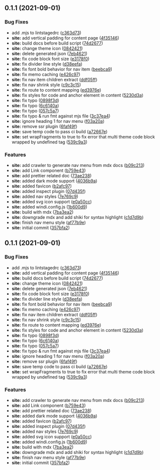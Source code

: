 ## 0.1.1 (2021-09-01)


### Bug Fixes

* add .mjs to lintstagedrc ([c363d73](https://github.com/Ti-FE/web-infra/commit/c363d73e56d5e6fdb523255919f5c61d10c0711e))
* **site:** add vertical padding for content page ([4f35146](https://github.com/Ti-FE/web-infra/commit/4f35146c3038ed32dcece1ca1e3e9c62cb7e6467))
* **site:** build docs before build script ([74d2677](https://github.com/Ti-FE/web-infra/commit/74d26773a21c4e324ee16a269395b2b82123b5ce))
* **site:** change theme icon ([0842421](https://github.com/Ti-FE/web-infra/commit/0842421482f9a9358a33a303869a9ce909d20229))
* **site:** delete generated json ([7eb4621](https://github.com/Ti-FE/web-infra/commit/7eb4621d5f9f20dc8c9aef396199a4a32dcf7db1))
* **site:** fix code block font size ([e3178f0](https://github.com/Ti-FE/web-infra/commit/e3178f05e73292ddefee96f739dddc27ac3c183c))
* **site:** fix divider line style ([d38eefa](https://github.com/Ti-FE/web-infra/commit/d38eefa4599deb417984cce2711cee13c967cdc6))
* **site:** fix font bold behavior for nav item ([beebca9](https://github.com/Ti-FE/web-infra/commit/beebca977f0fa6ff1c4b4688deb5249a6b4efbcc))
* **site:** fix memo caching ([e426c97](https://github.com/Ti-FE/web-infra/commit/e426c97c39d77692961e0b4d2f76c0fe0797d538))
* **site:** fix nav item children extract ([ddf05ff](https://github.com/Ti-FE/web-infra/commit/ddf05ff3a8d003b5fce778bc1c44052ee3798a09))
* **site:** fix nav shrink style ([c9c3c15](https://github.com/Ti-FE/web-infra/commit/c9c3c1504ee9babab243d6f709fe3d41d95338c9))
* **site:** fix route to content mapping ([ed3976e](https://github.com/Ti-FE/web-infra/commit/ed3976e8bcc238a8e40062823f550208d060c95b))
* **site:** fix styles for code and anchor element in content ([5230d3a](https://github.com/Ti-FE/web-infra/commit/5230d3a9f626bf5da871e224a5c77ecb592bdc33))
* **site:** fix typo ([0898f3d](https://github.com/Ti-FE/web-infra/commit/0898f3d9f04f1c40c0a85f85147339acaac2f257))
* **site:** fix typo ([6c6140a](https://github.com/Ti-FE/web-infra/commit/6c6140aaaaf04dd2fdcdc6eface98fcec660b2b1))
* **site:** fix typo ([057c5a7](https://github.com/Ti-FE/web-infra/commit/057c5a7d9c2b6156c4659f5dc29b7cf7fd3fec9f))
* **site:** fix typo & run fmt against mjs file ([3c37ea4](https://github.com/Ti-FE/web-infra/commit/3c37ea44569488546c0d3f1009a40f780337aa55))
* **site:** ignore heading 1 for nav menu ([f03a20a](https://github.com/Ti-FE/web-infra/commit/f03a20afe47c570fbabaf08677cc8407eae74577))
* **site:** remove ssr plugin ([6faf49f](https://github.com/Ti-FE/web-infra/commit/6faf49fbe16b90b2c142fea16c2ed6e92cc730b3))
* **site:** save temp code to pass ci build ([a72667e](https://github.com/Ti-FE/web-infra/commit/a72667e6d1f962d76dcd291bceaf4e549caa52e9))
* **site:** set wrapFragments to true to fix error that multi theme code block wrapped by undefined tag ([539c9a3](https://github.com/Ti-FE/web-infra/commit/539c9a3c4355caeb40a5bcab6e6c1215d15f21eb))


### Features

* **site:** add crawler to generate nav menu from mdx docs ([b09c213](https://github.com/Ti-FE/web-infra/commit/b09c213afe033942db29016e935eff4ee448ce1f))
* **site:** add Link component ([b759e43](https://github.com/Ti-FE/web-infra/commit/b759e43b4dd5af46932f8137ce2cbe4550fa626c))
* **site:** add prettier related doc ([73ae238](https://github.com/Ti-FE/web-infra/commit/73ae2388d71170d0712a5cb2c9781aeaa236dfaf))
* **site:** added dark mode support ([4036b9a](https://github.com/Ti-FE/web-infra/commit/4036b9a882aec82e524e9c568c4d711ff823f9cf))
* **site:** added favicon ([b2afc97](https://github.com/Ti-FE/web-infra/commit/b2afc97e4639aec26218528609d0b03c700f4d1b))
* **site:** added inspect plugin ([07d435f](https://github.com/Ti-FE/web-infra/commit/07d435fdfb02b2481cd8ac4d33ddcab97b47b0de))
* **site:** added nav styles ([7e769c9](https://github.com/Ti-FE/web-infra/commit/7e769c923eb6931ea87436792e97c028d7846f5a))
* **site:** added svg icon support ([e0a50cc](https://github.com/Ti-FE/web-infra/commit/e0a50cc6a1b567bac78ed97e5c9f460660cc4d45))
* **site:** added windi.config.js ([1b600d9](https://github.com/Ti-FE/web-infra/commit/1b600d9187b7c4b3314eb936da9438acd9fcd398))
* **site:** build with mdx ([7ba3ea2](https://github.com/Ti-FE/web-infra/commit/7ba3ea2b8fc2f1dae5f4071fa1b709974df56f3e))
* **site:** downgrade mdx and add shiki for syntax highlight ([c1d7d9b](https://github.com/Ti-FE/web-infra/commit/c1d7d9b04f0233d11fa65ac683455c7c28690bfd))
* **site:** finish nav menu style ([af77b9e](https://github.com/Ti-FE/web-infra/commit/af77b9e6e2fb235d0a59c388357e5ff61cb35371))
* **site:** initial commit ([357bfa2](https://github.com/Ti-FE/web-infra/commit/357bfa24020391d95f9679a4474c6922b631f7b2))



## 0.1.1 (2021-09-01)

### Bug Fixes

- add .mjs to lintstagedrc ([c363d73](https://github.com/zoubingwu/web-infra/commit/c363d73e56d5e6fdb523255919f5c61d10c0711e))
- **site:** add vertical padding for content page ([4f35146](https://github.com/zoubingwu/web-infra/commit/4f35146c3038ed32dcece1ca1e3e9c62cb7e6467))
- **site:** build docs before build script ([74d2677](https://github.com/zoubingwu/web-infra/commit/74d26773a21c4e324ee16a269395b2b82123b5ce))
- **site:** change theme icon ([0842421](https://github.com/zoubingwu/web-infra/commit/0842421482f9a9358a33a303869a9ce909d20229))
- **site:** delete generated json ([7eb4621](https://github.com/zoubingwu/web-infra/commit/7eb4621d5f9f20dc8c9aef396199a4a32dcf7db1))
- **site:** fix code block font size ([e3178f0](https://github.com/zoubingwu/web-infra/commit/e3178f05e73292ddefee96f739dddc27ac3c183c))
- **site:** fix divider line style ([d38eefa](https://github.com/zoubingwu/web-infra/commit/d38eefa4599deb417984cce2711cee13c967cdc6))
- **site:** fix font bold behavior for nav item ([beebca9](https://github.com/zoubingwu/web-infra/commit/beebca977f0fa6ff1c4b4688deb5249a6b4efbcc))
- **site:** fix memo caching ([e426c97](https://github.com/zoubingwu/web-infra/commit/e426c97c39d77692961e0b4d2f76c0fe0797d538))
- **site:** fix nav item children extract ([ddf05ff](https://github.com/zoubingwu/web-infra/commit/ddf05ff3a8d003b5fce778bc1c44052ee3798a09))
- **site:** fix nav shrink style ([c9c3c15](https://github.com/zoubingwu/web-infra/commit/c9c3c1504ee9babab243d6f709fe3d41d95338c9))
- **site:** fix route to content mapping ([ed3976e](https://github.com/zoubingwu/web-infra/commit/ed3976e8bcc238a8e40062823f550208d060c95b))
- **site:** fix styles for code and anchor element in content ([5230d3a](https://github.com/zoubingwu/web-infra/commit/5230d3a9f626bf5da871e224a5c77ecb592bdc33))
- **site:** fix typo ([0898f3d](https://github.com/zoubingwu/web-infra/commit/0898f3d9f04f1c40c0a85f85147339acaac2f257))
- **site:** fix typo ([6c6140a](https://github.com/zoubingwu/web-infra/commit/6c6140aaaaf04dd2fdcdc6eface98fcec660b2b1))
- **site:** fix typo ([057c5a7](https://github.com/zoubingwu/web-infra/commit/057c5a7d9c2b6156c4659f5dc29b7cf7fd3fec9f))
- **site:** fix typo & run fmt against mjs file ([3c37ea4](https://github.com/zoubingwu/web-infra/commit/3c37ea44569488546c0d3f1009a40f780337aa55))
- **site:** ignore heading 1 for nav menu ([f03a20a](https://github.com/zoubingwu/web-infra/commit/f03a20afe47c570fbabaf08677cc8407eae74577))
- **site:** remove ssr plugin ([6faf49f](https://github.com/zoubingwu/web-infra/commit/6faf49fbe16b90b2c142fea16c2ed6e92cc730b3))
- **site:** save temp code to pass ci build ([a72667e](https://github.com/zoubingwu/web-infra/commit/a72667e6d1f962d76dcd291bceaf4e549caa52e9))
- **site:** set wrapFragments to true to fix error that multi theme code block wrapped by undefined tag ([539c9a3](https://github.com/zoubingwu/web-infra/commit/539c9a3c4355caeb40a5bcab6e6c1215d15f21eb))

### Features

- **site:** add crawler to generate nav menu from mdx docs ([b09c213](https://github.com/zoubingwu/web-infra/commit/b09c213afe033942db29016e935eff4ee448ce1f))
- **site:** add Link component ([b759e43](https://github.com/zoubingwu/web-infra/commit/b759e43b4dd5af46932f8137ce2cbe4550fa626c))
- **site:** add prettier related doc ([73ae238](https://github.com/zoubingwu/web-infra/commit/73ae2388d71170d0712a5cb2c9781aeaa236dfaf))
- **site:** added dark mode support ([4036b9a](https://github.com/zoubingwu/web-infra/commit/4036b9a882aec82e524e9c568c4d711ff823f9cf))
- **site:** added favicon ([b2afc97](https://github.com/zoubingwu/web-infra/commit/b2afc97e4639aec26218528609d0b03c700f4d1b))
- **site:** added inspect plugin ([07d435f](https://github.com/zoubingwu/web-infra/commit/07d435fdfb02b2481cd8ac4d33ddcab97b47b0de))
- **site:** added nav styles ([7e769c9](https://github.com/zoubingwu/web-infra/commit/7e769c923eb6931ea87436792e97c028d7846f5a))
- **site:** added svg icon support ([e0a50cc](https://github.com/zoubingwu/web-infra/commit/e0a50cc6a1b567bac78ed97e5c9f460660cc4d45))
- **site:** added windi.config.js ([1b600d9](https://github.com/zoubingwu/web-infra/commit/1b600d9187b7c4b3314eb936da9438acd9fcd398))
- **site:** build with mdx ([7ba3ea2](https://github.com/zoubingwu/web-infra/commit/7ba3ea2b8fc2f1dae5f4071fa1b709974df56f3e))
- **site:** downgrade mdx and add shiki for syntax highlight ([c1d7d9b](https://github.com/zoubingwu/web-infra/commit/c1d7d9b04f0233d11fa65ac683455c7c28690bfd))
- **site:** finish nav menu style ([af77b9e](https://github.com/zoubingwu/web-infra/commit/af77b9e6e2fb235d0a59c388357e5ff61cb35371))
- **site:** initial commit ([357bfa2](https://github.com/zoubingwu/web-infra/commit/357bfa24020391d95f9679a4474c6922b631f7b2))
